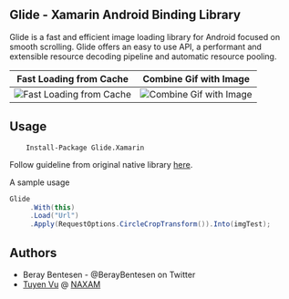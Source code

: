 ## Glide - Xamarin Android Binding Library

Glide is a fast and efficient image loading library for Android focused on smooth scrolling. Glide offers an easy to use API, a performant and extensible resource decoding pipeline and automatic resource pooling.


|Fast Loading from Cache|Combine Gif with Image|
|---|---|
|![Fast Loading from Cache](http://g.recordit.co/JShY8Oe64y.gif)|![Combine Gif with Image](http://g.recordit.co/p2oEN2bLIn.gif)|


## Usage

```
    Install-Package Glide.Xamarin
```

Follow guideline from original native library [here](http://bumptech.github.io/glide/).

A sample usage

```cs
Glide
     .With(this)
     .Load("Url")
     .Apply(RequestOptions.CircleCropTransform()).Into(imgTest);
```

Authors
------

- Beray Bentesen -  @BerayBentesen on Twitter
- [Tuyen Vu](https://github.com/kanvuduc) @ [NAXAM](http://naxam.net)





